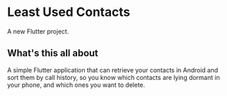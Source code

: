 # Least Used Contacts

A new Flutter project.

## What's this all about

A simple Flutter application that can retrieve your contacts in Android and sort them by call history, so you know which contacts are lying dormant in your phone, and which ones you want to delete.